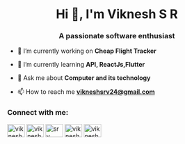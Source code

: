 <h1 align="center">Hi 👋, I'm Viknesh S R</h1>
<h3 align="center">A passionate software enthusiast</h3>





- 🔭 I’m currently working on **Cheap Flight Tracker**

- 🌱 I’m currently learning **API, ReactJs,Flutter**

- 💬 Ask me about **Computer and its technology**

- 📫 How to reach me **vikneshsrv24@gmail.com**

<h3 align="left">Connect with me:</h3>
<p align="left">
<a href="https://twitter.com/vikneshsrv24" target="blank"><img align="center" src="https://raw.githubusercontent.com/rahuldkjain/github-profile-readme-generator/master/src/images/icons/Social/twitter.svg" alt="vikneshsrv24" height="30" width="40" /></a>
<a href="https://www.linkedin.com/in/viknesh-srv-b12a87223/
" target="blank"><img align="center" src="https://raw.githubusercontent.com/rahuldkjain/github-profile-readme-generator/master/src/images/icons/Social/linked-in-alt.svg" alt="viknesh srv" height="30" width="40
" alt="viknesh srv" height="30" width="40" /></a>
<a href="https://stackoverflow.com/users/17945526/srv" target="blank"><img align="center" src="https://raw.githubusercontent.com/rahuldkjain/github-profile-readme-generator/master/src/images/icons/Social/stack-overflow.svg" alt="srv" height="30" width="40" /></a>
<a href="https://instagram.com/@vikneshsrv" target="blank"><img align="center" src="https://raw.githubusercontent.com/rahuldkjain/github-profile-readme-generator/master/src/images/icons/Social/instagram.svg" alt="vikneshsrv" height="30" width="40" /></a>
<a href="https://www.hackerrank.com/vikneshsrv24" target="blank"><img align="center" src="https://raw.githubusercontent.com/rahuldkjain/github-profile-readme-generator/master/src/images/icons/Social/hackerrank.svg" alt="vikneshsrv24" height="30" width="40" /></a>
</p>

